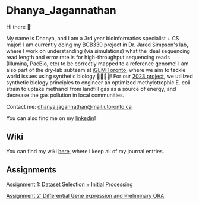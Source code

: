 # Dhanya_Jagannathan
Hi there 👋!

My name is Dhanya, and I am a 3rd year bioinformatics specialist + CS major! I am currently doing my BCB330 project in Dr. Jared Simpson's lab, where I work on understanding (via simulations) what the ideal sequencing read length and error rate is for high-throughput sequencing reads (Illumina, PacBio, etc) to be correctly mapped to a reference genome! I am also part of the dry-lab subteam at [iGEM Toronto](https://igem-toronto.github.io/), where we aim to tackle world issues using synthetic biology 🧬🧪👩‍🔬! For our [2023 project](https://2023.igem.wiki/toronto/), we utilized synthetic biology principles to engineer an optimized methylotrophic E. coli strain to uptake methanol from landfill gas as a source of energy, and decrease the gas pollution in local communities. 

Contact me: dhanya.jagannathan@mail.utoronto.ca 

You can also find me on my [linkedin](https://www.linkedin.com/in/dhanya-j-801825199/)!


## Wiki
You can find my wiki [here](https://github.com/bcb420-2024/Dhanya_Jagannathan/wiki), where I keep all of my journal entries. 

## Assignments
[Assignment 1: Dataset Selection + Initial Processing](https://github.com/bcb420-2024/Dhanya_Jagannathan/blob/main/A1_DhanyaJagannathan.html)

[Assignment 2: Differential Gene expression and Preliminary ORA](https://github.com/bcb420-2024/Dhanya_Jagannathan/blob/main/A2_DhanyaJagannathan.html) 
